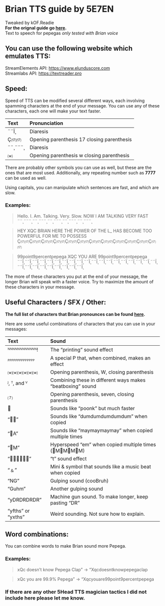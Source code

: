 # Brian TTS guide by 5E7EN
Tweaked by kOF.Readie  
**For the orignal guide go [here](https://gist.github.com/5E7EN/1fa2fd5edd7e0ee1b5606ba6cf6c2a1c).**  
Text to speech for pepegas *only tested with Brian voice*

## You can use the following website which emulates TTS:
StreamElements API: https://www.elunduscore.com  
Streamlabs API: https://textreader.pro  

## Speed:
Speed of TTS can be modified several different ways, each involving spamming characters at the end of your message. You can use any of these characters, each one will make your text faster.  

Text|Pronunciation
:--|:--
¨¨Ï¸|Diaresis
Ç⒄⒄|Opening parenthesis 17 closing parenthesis
¨¨¸¨¨¨¸|Diaresis
⒲|Opening parenthesis w closing parenthesis

There are probably other symbols you can use as well, but these are the ones that are most used. Additionally, any repeating number such as **7777** can be used as well. 

Using capitals, you can manipulate which sentences are fast, and which are slow. 

### **Examples**:
> Hello. I. Am. Talking. Very. Slow. NOW I AM TALKING VERY FAST ¨¨¸¨¨¨¸¨¨¸¨¨¨¸¨¨¸¨¨¨¸¨¨¸¨¨¨¸¨¨¸¨¨¨¸

> HEY XQC BRIAN HERE THE POWER OF THE L_ HAS BECOME TOO POWERFUL FOR ME TO POSSESS Ç⒄⒄Ç⒄⒄Ç⒄⒄Ç⒄⒄Ç⒄⒄Ç⒄⒄Ç⒄⒄Ç⒄⒄Ç⒄⒄Ç⒄⒄Ç⒄⒄Ç⒄⒄

> 99point9percentpepega XQC YOU ARE 99point9percentpepega ¨¨Ï¸¨¨Ï¸¨¨Ï¸¨¨Ï¸¨¨Ï¸¨¨Ï¸¨¨Ï¸¨¨Ï¸¨¨Ï¸¨¨Ï¸¨¨Ï¸¨¨Ï¸¨¨Ï¸¨¨Ï¸¨¨Ï¸¨¨Ï¸¨¨Ï¸¨¨Ï¸¨¨Ï¸¨¨Ï¸¨¨Ï¸¨¨Ï¸¨¨Ï¸¨¨Ï¸¨¨Ï¸¨¨Ï¸¨¨Ï¸¨¨Ï¸

The more of these characters you put at the end of your message, the longer Brian will speak with a faster voice. Try to maximize the amount of these characters in your message. 

## Useful Characters / SFX / Other:
**The full list of characters that Brian pronounces can be found [here](https://github.com/kOFReadie/Twitch-TTS-Browser-Extension/Brian/Chars).**  

Here are some useful combinations of characters that you can use in your messages:

Text|Sound
:--|:--
ᴺᴺᴺᴺᴺᴺᴺᴺᴺᴺᴺᴺ!|The “printing” sound effect
ᴾᴾᴾᴾᴾᴾᴾᴾᴾᴾᴾᴾᴾᴾ|A special P that, when combined, makes an effect
⒲⒲⒲⒲⒲⒲|Opening parenthesis, W, closing parenthesis
ᴶ, ᵀ, and ⱽ|Combining these in different ways makes “beatboxing” sound
⑺|Opening parenthesis, seven, closing parenthesis
􃎜|Sounds like “poonk” but much faster
“􃎜􃍲”|Sounds like “dumdumdumdumdum” when copied
“􃎜A”|Sounds like “maymaymaymay” when copied multiple times
“􃎜M”|Hyperspeed “em” when copied multiple times (􃎜M􃎜M􃎜M􃎜M)
“􃉐􃉐􃉐􃉐􃉐􃉐”|“t” sound effect
“﹠”|Mini & symbol that sounds like a music beat when copied
“NG”|Gulping sound (cooBruh)
“Guhm”|Another gulping sound
“yDRDRDRDR”|Machine gun sound. To make longer, keep pasting “DR”
“yfths” or “yxths”|Weird sounding. Not sure how to explain. 

## Word combinations:
You can combine words to make Brian sound more Pepega. 
### **Examples:**
> xQc doesn’t know Pepega Clap” -> “Xqcdoesntknowpepegaclap

> xQc you are 99.9% Pepega” -> “Xqcyouare99point9percentpepega

### **If there are any other 5Head TTS magician tactics I did not include here please let me know.**